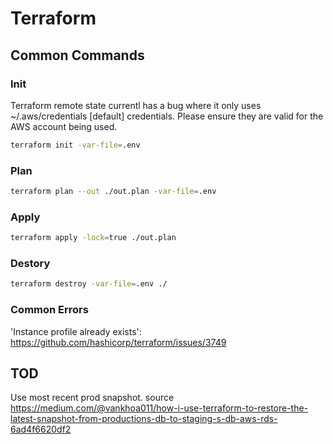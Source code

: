 # Terraform

## Common Commands

### Init

Terraform remote state currentl has a bug where it only uses ~/.aws/credentials \[default\] credentials. Please ensure they are valid for the AWS account being used.

```bash
terraform init -var-file=.env
```

### Plan

```bash
terraform plan --out ./out.plan -var-file=.env
```

### Apply

```bash
terraform apply -lock=true ./out.plan
```

### Destory

```bash
terraform destroy -var-file=.env ./
```

### Common Errors

'Instance profile already exists': https://github.com/hashicorp/terraform/issues/3749

## TOD

Use most recent prod snapshot. source https://medium.com/@vankhoa011/how-i-use-terraform-to-restore-the-latest-snapshot-from-productions-db-to-staging-s-db-aws-rds-6ad4f6620df2